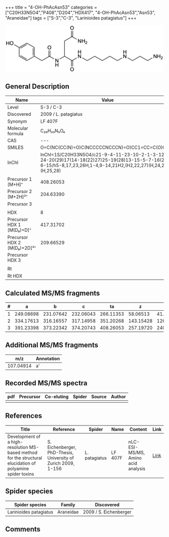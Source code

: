 +++
title = "4-OH-PhAcAsn53"
categories = ["C20H33N5O4","P408","D204","HDX417",
"4-OH-PhAcAsn53","Asn53",
"Araneidae"]
tags = ["S-3","C-3",
"Larinioides patagiatus"]
+++

![](/img/4-OH-PhAcAsn53.png)

## General Description

| Name                        | Value                |
|-----------------------------|----------------------|
| Level                       | S-3 / C-3                   |
| Discovered                  | 2009 / L. patagiatus |
| Synonym                     | LF 407F              |
| Molecular formula           | C₂₀H₃₃N₅O₄           |
| CAS                         | ---                  |
| SMILES | O=C(NC(CC(N)=O)C(NCCCCCNCCCN)=O)CC1=CC=C(O)C=C1  |
| InChI  | InChI=1S/C20H33N5O4/c21-9-4-11-23-10-2-1-3-12-24-20(29)17(14-18(22)27)25-19(28)13-15-5-7-16(26)8-6-15/h5-8,17,23,26H,1-4,9-14,21H2,(H2,22,27)(H,24,29)(H,25,28)  |
|                             |                      |
| Precursor 1 [M+H]⁺          | 408.26053            |
| Precursor 2 [M+2H]²⁺        | 204.63390            |
| Precursor 3                 |                      |
|                             |                      |
| HDX                         | 8                    |
| Precursor HDX 1 [M(D₈)+D]⁺   | 417.31702            |
| Precursor HDX 2 [M(D₈)+2D]²⁺ | 209.66529            |
| Precursor HDX 3             |                      |
|                             |                      |
| Rt                          |                      |
| Rt HDX                      |                      |

## Calculated MS/MS fragments

| # | a         | b         | c         | ta        | z         | y         | tz        |
|---|-----------|-----------|-----------|-----------|-----------|-----------|-----------|
| 1 | 249.08698 | 231.07642 | 232.06043 | 266.11353 | 58.06513 | 41.03858 | 75.09167 |
| 2 | 334.17613 | 316.16557 | 317.14958 | 351.20268 | 143.15428 | 126.12773 | 160.18082 |
| 3 | 391.23398 | 373.22342 | 374.20743 | 408.26053 | 257.19720 | 240.17065 | 274.22375 |

## Additional MS/MS fragments

| m/z       | Annotation |
|-----------|------------|
| 107.04914 | a'         |

## Recorded MS/MS spectra

| pdf | Precursor | Co-eluting | Spider | Source | Author |
|-----|-----------|------------|--------|--------|--------|
|     |           |            |        |        |        |

## References

| Title                                                                                                      | Reference                                                     | Spider        | Name    | Content       | Link                                                               |
|------------------------------------------------------------------------------------------------------------|---------------------------------------------------------------|---------------|---------|---------------|--------------------------------------------------------------------|
| Development of a high-resolution MS-based method for the structural elucidation of polyamine spider toxins | S. Eichenberger, PhD-Thesis, University of Zurich 2009, 1-156 | L. patagiatus | LF 407F | nLC-ESI-MS/MS, Amino acid analysis | [Link](https://www.zora.uzh.ch/id/eprint/12787/1/Eichenberger.pdf) |

## Spider species

| Spider species         | Family    | Discovered             |
|------------------------|-----------|------------------------|
| Larinioides patagiatus | Araneidae | 2009 / S. Eichenberger |

## Comments
